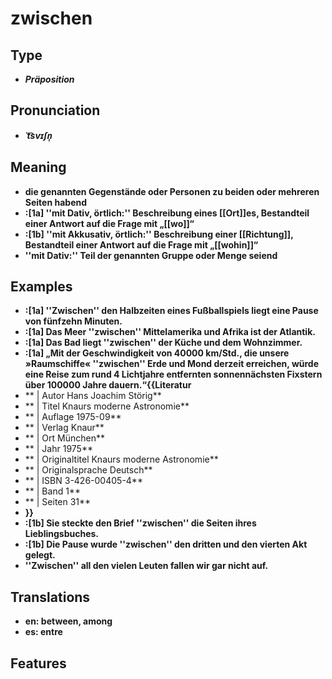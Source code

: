 # zwischen 
## Type 
- _**Präposition**_ 
## Pronunciation 
- _**ˈt͡svɪʃn̩**_ 
## Meaning 
- **die genannten Gegenstände oder Personen zu beiden oder mehreren Seiten habend** 
- **:[1a] ''mit Dativ, örtlich:'' Beschreibung eines [[Ort]]es, Bestandteil einer Antwort auf die Frage mit „[[wo]]“** 
- **:[1b] ''mit Akkusativ, örtlich:'' Beschreibung einer [[Richtung]], Bestandteil einer Antwort auf die Frage mit „[[wohin]]“** 
- **''mit Dativ:'' Teil der genannten Gruppe oder Menge seiend** 
## Examples 
- **:[1a] ''Zwischen'' den Halbzeiten eines Fußballspiels liegt eine Pause von fünfzehn Minuten.** 
- **:[1a] Das Meer ''zwischen'' Mittelamerika und Afrika ist der Atlantik.** 
- **:[1a] Das Bad liegt ''zwischen'' der Küche und dem Wohnzimmer.** 
- **:[1a] „Mit der Geschwindigkeit von 40000 km/Std., die unsere »Raumschiffe« ''zwischen'' Erde und Mond derzeit erreichen, würde eine Reise zum rund 4 Lichtjahre entfernten sonnennächsten Fixstern über 100000 Jahre dauern.“<ref>{{Literatur** 
- ** | Autor                Hans Joachim Störig** 
- ** | Titel                Knaurs moderne Astronomie** 
- ** | Auflage              1975-09** 
- ** | Verlag               Knaur** 
- ** | Ort                  München** 
- ** | Jahr                 1975** 
- ** | Originaltitel        Knaurs moderne Astronomie** 
- ** | Originalsprache      Deutsch** 
- ** | ISBN                 3-426-00405-4** 
- ** | Band                 1** 
- ** | Seiten               31** 
- **}}</ref>** 
- **:[1b] Sie steckte den Brief ''zwischen'' die Seiten ihres Lieblingsbuches.** 
- **:[1b] Die Pause wurde ''zwischen'' den dritten und den vierten Akt gelegt.** 
- **''Zwischen'' all den vielen Leuten fallen wir gar nicht auf.** 
## Translations 
- **en: between, among** 
- **es: entre** 
## Features 
